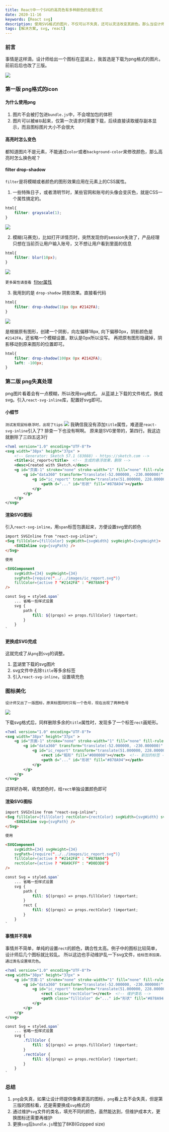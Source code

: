 ```yaml
---
title: React中一个SVG的高亮色有多种颜色的处理方式
date: 2020-11-16
keywords: [React svg]
description: 使用SVG格式的图片，不仅可以不失真，还可以灵活改变其颜色。那么当设计师给出的svg含有多种颜色怎么处理呢？
tags: [解决方案, svg, react]
---
```


### 前言

事情是这样滴，设计师给出一个图标在蓝湖上，我首选是下载为png格式的图片。前前后后也改了三版。


![](../image/svg/icon1.png)

### 第一版 png格式的icon

#### 为什么使用png

1. 图片不会被打包进`bundle.js`中，不会增加包的体积
2. 图片可以被`缓存`起来，仅第一次请求时需要下载，后续直接读取缓存副本显示，而且图标图片大小不会很大

#### 高亮时怎么变色

都知道图片不是元素，不能通过`color`或者`background-color`来修改颜色，那么高亮时怎么换色呢？

#### filter drop-shadow

`filter`是将模糊或者颜色的图形效果应用在元素上的CSS属性。

1. 一些特殊日子，或者清明节时，某些官网和账号的头像会变灰色，就是CSS一个属性搞定的。
```css
html{
    filter: grayscale(1);
}
```
![](../image/svg/grayscale.png)

2. 模糊(马赛克)，比如打开详情页时，突然发现你的session失效了，产品经理只想在当前页让用户输入账号，又不想让用户看到里面的信息
```css
html{
    filter: blur(10px);
}
```
![](../image/svg/blur.png)

`更多属性请查看 `[filter属性](https://developer.mozilla.org/zh-CN/docs/Web/CSS/filter)

3. 我用到的是 `drop-shadow` 阴影效果。直接看代码
```css
html{
    filter: drop-shadow(18px 0px #2142FA);
}
```
![](../image/svg/drop-shadow-1.png)

是根据原有图形，创建一个阴影，向左偏移18px, 向下偏移0px，阴影颜色是`#2142FA`，还省略一个模糊设置，默认是0px所以没写。
再把原有图形隐藏掉，阴影移动到原来图形的位置即可。


```css
html{
    filter: drop-shadow(100px 0px #2142FA);
    left: -100px;
}
```


### 第二版 png失真处理

png图片看着会有一点模糊，所以改用svg格式。
从蓝湖上下载的文件格式，换成svg。引入`react-svg-inline`库，配置好svg即可。

#### 小细节

`测试发现鼠标悬浮时，出现了tips`
![](../image/svg/icon2.png)
我确信我没有添加`title`属性，难道是`react-svg-inline`引入了? 排查一下也没有啊啊。
原来是SVG里带的，第四行。我这边就删除了三四五这3行
```xml
<?xml version="1.0" encoding="UTF-8"?>
<svg width="38px" height="37px" >
    <!-- Generator: Sketch 57.1 (83088) - https://sketch.com -->
    <title>ic_report</title>  <!-- 生成的悬浮效果，删除 -->
    <desc>Created with Sketch.</desc>
    <g id="页面-1" stroke="none" stroke-width="1" fill="none" fill-rule="evenodd">
        <g id="data360" transform="translate(-52.000000, -230.000000)" fill-rule="nonzero">
            <g id="ic_report" transform="translate(51.000000, 228.000000)">
                <path d="..." id="形状" fill="#878A94"></path>
            </g>
        </g>
    </g>
</svg>
```

#### 渲染SVG图标

引入`react-svg-inline`，用`span`标签包裹起来，方便设置svg里的颜色

```html
import SVGInline from "react-svg-inline";
<Svg fillColor={fillColor} svgWidth={svgWidth} svgHeight={svgHeight}>
    <SVGInline svg={svgPath} />
</Svg>

使用

<SVGComponent
    svgWidth={34} svgHeight={34}
    svgPath={require("../../images/ic_report.svg")}
    fillColor={active ? "#2142FA" : "#878A94"}
/>

```

```scss
const Svg = styled.span`
    ... 省略一些样式设置
    svg {
        path {
            fill: ${(props) => props.fillColor} !important;
        }
    }
`
```

#### 更换成SVG完成

这就完成了从`png`到`svg`的调整。

1. 蓝湖里下载的svg图片
2. svg文件中去除`title`等多余标签
3. 引入`react-svg-inline`，设置填充色

### 图标美化

`设计师又出了一版图标，原来标图同时只有一个色号，现在出现了两种色号`

![](../image/svg/icon3.png)

下载svg格式后，同样删除多余的`title`属性时，发现多了一个标签`rect`画矩形。
```xml
<?xml version="1.0" encoding="UTF-8"?>
<svg width="38px" height="37px" >
    <g id="页面-1" stroke="none" stroke-width="1" fill="none" fill-rule="evenodd">
        <g id="data360" transform="translate(-52.000000, -230.000000)" fill-rule="nonzero">
            <g id="ic_report" transform="translate(51.000000, 228.000000)">
                <rect id="矩形" fill="#000000"></rect>  <!-- 新加的标签 -->
                <path d="..." id="形状" fill="#878A94"></path>
            </g>
        </g>
    </g>
</svg>
```
这样好办啊，填充颜色时，给`rect`单独设置颜色即可


#### 渲染SVG图标


```html
import SVGInline from "react-svg-inline";
<Svg fillColor={fillColor} rectColor={rectColor} svgWidth={svgWidth} svgHeight={svgHeight}>
    <SVGInline svg={svgPath} />
</Svg>

使用

<SVGComponent
    svgWidth={34} svgHeight={34}
    svgPath={require("../../images/ic_report.svg")}
    fillColor={active ? "#2142FA" : "#878A94"}
    rectColor={active ? "#8A9CFF" : "#D0D3D8"}
/>

```

```scss
const Svg = styled.span`
    ... 省略一些样式设置
    svg {
        path {
            fill: ${(props) => props.fillColor} !important;
        }
        rect {
            fill: ${(props) => props.rectColor} !important;
        }
    }
`
```


#### 事情并不简单

事情并不简单，单纯的设置`rect`的颜色，耦合性太高。例子中的图标比较简单，设计师后几个图标就比较乱。
所以这边也手动维护乱一下svg文件，`给标签添加类，通过类名设置填充色`。

```xml
<?xml version="1.0" encoding="UTF-8"?>
<svg width="38px" height="37px" >
    <g id="页面-1" stroke="none" stroke-width="1" fill="none" fill-rule="evenodd">
        <g id="data360" transform="translate(-52.000000, -230.000000)" fill-rule="nonzero">
            <g id="ic_report" transform="translate(51.000000, 228.000000)">
                <rect class="rectColor"></rect>  <!-- 维护类名 -->
                <path class="fillColor" d="..." id="形状" fill="#878A94"></path>
            </g>
        </g>
    </g>
</svg>
```

```scss
const Svg = styled.span`
    ... 省略一些样式设置
    svg {
        .fillColor {
            fill: ${(props) => props.fillColor} !important;
        }
        .rectColor {
            fill: ${(props) => props.rectColor} !important;
        }
    }
`
```

### 总结

1. `png`会失真，如果让设计师提供像素更高的图标，`png`看上去不会失真，但是第三版的图标看，还是需要换成`svg`格式的
2. 通过维护`svg`文件的类名，填充不同的颜色，虽然能达到，但维护成本大，更换图标还需要再维护
3. 更换`svg`后`bundle.js`增加了8KB(Gzipped size)
